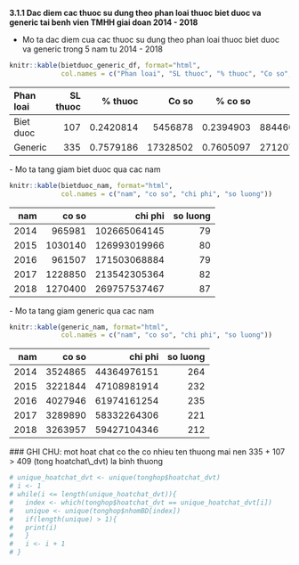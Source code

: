 **3.1.1 Dac diem cac thuoc su dung theo phan loai thuoc biet duoc va generic tai benh vien TMHH giai doan 2014 - 2018**

-   Mo ta dac diem cua cac thuoc su dung theo phan loai thuoc biet duoc va generic trong 5 nam tu 2014 - 2018

``` r
knitr::kable(bietduoc_generic_df, format="html", 
             col.names = c("Phan loai", "SL thuoc", "% thuoc", "Co so", "% co so", "Chi phi", "% chi phi"))
```

<table>
<thead>
<tr>
<th style="text-align:left;">
Phan loai
</th>
<th style="text-align:right;">
SL thuoc
</th>
<th style="text-align:right;">
% thuoc
</th>
<th style="text-align:right;">
Co so
</th>
<th style="text-align:right;">
% co so
</th>
<th style="text-align:right;">
Chi phi
</th>
<th style="text-align:right;">
% chi phi
</th>
</tr>
</thead>
<tbody>
<tr>
<td style="text-align:left;">
Biet duoc
</td>
<td style="text-align:right;">
107
</td>
<td style="text-align:right;">
0.2420814
</td>
<td style="text-align:right;">
5456878
</td>
<td style="text-align:right;">
0.2394903
</td>
<td style="text-align:right;">
884460995826
</td>
<td style="text-align:right;">
0.7653241
</td>
</tr>
<tr>
<td style="text-align:left;">
Generic
</td>
<td style="text-align:right;">
335
</td>
<td style="text-align:right;">
0.7579186
</td>
<td style="text-align:right;">
17328502
</td>
<td style="text-align:right;">
0.7605097
</td>
<td style="text-align:right;">
271207487971
</td>
<td style="text-align:right;">
0.2346759
</td>
</tr>
</tbody>
</table>
-   Mo ta tang giam biet duoc qua cac nam

``` r
knitr::kable(bietduoc_nam, format="html", 
             col.names = c("nam", "co so", "chi phi", "so luong"))
```

<table>
<thead>
<tr>
<th style="text-align:right;">
nam
</th>
<th style="text-align:right;">
co so
</th>
<th style="text-align:right;">
chi phi
</th>
<th style="text-align:right;">
so luong
</th>
</tr>
</thead>
<tbody>
<tr>
<td style="text-align:right;">
2014
</td>
<td style="text-align:right;">
965981
</td>
<td style="text-align:right;">
102665064145
</td>
<td style="text-align:right;">
79
</td>
</tr>
<tr>
<td style="text-align:right;">
2015
</td>
<td style="text-align:right;">
1030140
</td>
<td style="text-align:right;">
126993019966
</td>
<td style="text-align:right;">
80
</td>
</tr>
<tr>
<td style="text-align:right;">
2016
</td>
<td style="text-align:right;">
961507
</td>
<td style="text-align:right;">
171503068884
</td>
<td style="text-align:right;">
79
</td>
</tr>
<tr>
<td style="text-align:right;">
2017
</td>
<td style="text-align:right;">
1228850
</td>
<td style="text-align:right;">
213542305364
</td>
<td style="text-align:right;">
82
</td>
</tr>
<tr>
<td style="text-align:right;">
2018
</td>
<td style="text-align:right;">
1270400
</td>
<td style="text-align:right;">
269757537467
</td>
<td style="text-align:right;">
87
</td>
</tr>
</tbody>
</table>
-   Mo ta tang giam generic qua cac nam

``` r
knitr::kable(generic_nam, format="html", 
             col.names = c("nam", "co so", "chi phi", "so luong"))
```

<table>
<thead>
<tr>
<th style="text-align:right;">
nam
</th>
<th style="text-align:right;">
co so
</th>
<th style="text-align:right;">
chi phi
</th>
<th style="text-align:right;">
so luong
</th>
</tr>
</thead>
<tbody>
<tr>
<td style="text-align:right;">
2014
</td>
<td style="text-align:right;">
3524865
</td>
<td style="text-align:right;">
44364976151
</td>
<td style="text-align:right;">
264
</td>
</tr>
<tr>
<td style="text-align:right;">
2015
</td>
<td style="text-align:right;">
3221844
</td>
<td style="text-align:right;">
47108981914
</td>
<td style="text-align:right;">
232
</td>
</tr>
<tr>
<td style="text-align:right;">
2016
</td>
<td style="text-align:right;">
4027946
</td>
<td style="text-align:right;">
61974161254
</td>
<td style="text-align:right;">
235
</td>
</tr>
<tr>
<td style="text-align:right;">
2017
</td>
<td style="text-align:right;">
3289890
</td>
<td style="text-align:right;">
58332264306
</td>
<td style="text-align:right;">
221
</td>
</tr>
<tr>
<td style="text-align:right;">
2018
</td>
<td style="text-align:right;">
3263957
</td>
<td style="text-align:right;">
59427104346
</td>
<td style="text-align:right;">
212
</td>
</tr>
</tbody>
</table>
### GHI CHU: mot hoat chat co the co nhieu ten thuong mai nen 335 + 107 &gt; 409 (tong hoatchat\_dvt) la binh thuong

``` r
# unique_hoatchat_dvt <- unique(tonghop$hoatchat_dvt)
# i <- 1
# while(i <= length(unique_hoatchat_dvt)){
#   index <- which(tonghop$hoatchat_dvt == unique_hoatchat_dvt[i])
#   unique <- unique(tonghop$nhomBD[index])
#   if(length(unique) > 1){
#   print(i)
#   }
#   i <- i + 1
# }
```
